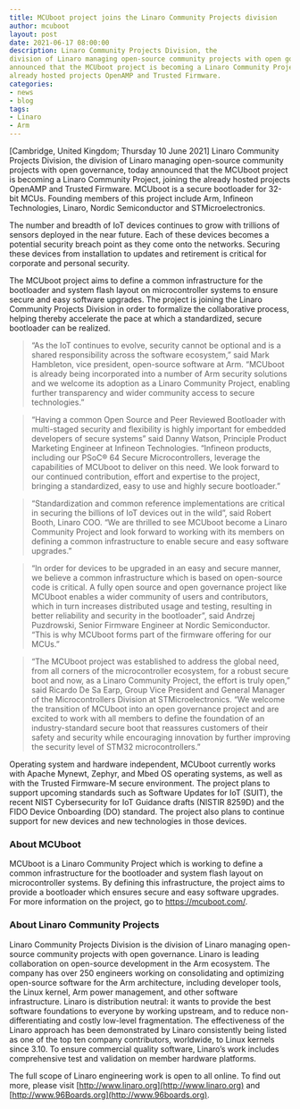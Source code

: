 ```yaml
---
title: MCUboot project joins the Linaro Community Projects division 
author: mcuboot
layout: post
date: 2021-06-17 08:00:00
description: Linaro Community Projects Division, the
division of Linaro managing open-source community projects with open governance, today
announced that the MCUboot project is becoming a Linaro Community Project, joining the
already hosted projects OpenAMP and Trusted Firmware.
categories:
- news
- blog
tags:
- Linaro
- Arm
---
```

[Cambridge, United Kingdom; Thursday 10 June 2021] Linaro Community Projects Division, the
division of Linaro managing open-source community projects with open governance, today
announced that the MCUboot project is becoming a Linaro Community Project, joining the
already hosted projects OpenAMP and Trusted Firmware. MCUboot is a secure bootloader for
32-bit MCUs. Founding members of this project include Arm, Infineon Technologies, Linaro,
Nordic Semiconductor and STMicroelectronics.

The number and breadth of IoT devices continues to grow with trillions of sensors deployed in
the near future. Each of these devices becomes a potential security breach point as they come
onto the networks. Securing these devices from installation to updates and retirement is critical
for corporate and personal security.

The MCUboot project aims to define a common infrastructure for the bootloader and system
flash layout on microcontroller systems to ensure secure and easy software upgrades. The
project is joining the Linaro Community Projects Division in order to formalize the collaborative
process, helping thereby accelerate the pace at which a standardized, secure bootloader can be
realized.

> “As the IoT continues to evolve, security cannot be optional and is a shared responsibility
> across the software ecosystem,” said Mark Hambleton, vice president, open-source software at
> Arm. “MCUboot is already being incorporated into a number of Arm security solutions and we
> welcome its adoption as a Linaro Community Project, enabling further transparency and wider
> community access to secure technologies.”

> “Having a common Open Source and Peer Reviewed Bootloader with multi-staged security and
> flexibility is highly important for embedded developers of secure systems” said Danny Watson,
> Principle Product Marketing Engineer at Infineon Technologies. “Infineon products, including our
> PSoC® 64 Secure Microcontrollers, leverage the capabilities of MCUboot to deliver on this
> need. We look forward to our continued contribution, effort and expertise to the project, bringing
> a standardized, easy to use and highly secure bootloader.”

> “Standardization and common reference implementations are critical in securing the billions of
> IoT devices out in the wild”, said Robert Booth, Linaro COO. “We are thrilled to see MCUboot
> become a Linaro Community Project and look forward to working with its members on defining a
>common infrastructure to enable secure and easy software upgrades.”

> “In order for devices to be upgraded in an easy and secure manner, we believe a common
> infrastructure which is based on open-source code is critical. A fully open source and open
> governance project like MCUboot enables a wider community of users and contributors, which
> in turn increases distributed usage and testing, resulting in better reliability and security in the 
> bootloader”, said Andrzej Puzdrowski, Senior Firmware Engineer at Nordic Semiconductor.
>“This is why MCUboot forms part of the firmware offering for our MCUs.”

> “The MCUboot project was established to address the global need, from all corners of the
> microcontroller ecosystem, for a robust secure boot and now, as a Linaro Community Project,
> the effort is truly open,” said Ricardo De Sa Earp, Group Vice President and General Manager
> of the Microcontrollers Division at STMicroelectronics. “We welcome the transition of MCUboot
> into an open governance project and are excited to work with all members to define the
> foundation of an industry-standard secure boot that reassures customers of their safety and
> security while encouraging innovation by further improving the security level of STM32
> microcontrollers.”

Operating system and hardware independent, MCUboot currently works with Apache Mynewt,
Zephyr, and Mbed OS operating systems, as well as with the Trusted Firmware-M secure
environment. The project plans to support upcoming standards such as Software Updates for
IoT (SUIT), the recent NIST Cybersecurity for IoT Guidance drafts (NISTIR 8259D) and the
FIDO Device Onboarding (DO) standard. The project also plans to continue support for new
devices and new technologies in those devices.

### About MCUboot

MCUboot is a Linaro Community Project which is working to define a common infrastructure for
the bootloader and system flash layout on microcontroller systems. By defining this
infrastructure, the project aims to provide a bootloader which ensures secure and easy software
upgrades. For more information on the project, go to https://mcuboot.com/.

### About Linaro Community Projects

Linaro Community Projects Division is the division of Linaro managing open-source community
projects with open governance. Linaro is leading collaboration on open-source development in
the Arm ecosystem. The company has over 250 engineers working on consolidating and
optimizing open-source software for the Arm architecture, including developer tools, the Linux
kernel, Arm power management, and other software infrastructure. Linaro is distribution neutral:
it wants to provide the best software foundations to everyone by working upstream, and to
reduce non-differentiating and costly low-level fragmentation. The effectiveness of the Linaro
approach has been demonstrated by Linaro consistently being listed as one of the top ten
company contributors, worldwide, to Linux kernels since 3.10. To ensure commercial quality
software, Linaro’s work includes comprehensive test and validation on member hardware
platforms.

The full scope of Linaro engineering work is open to all online. To find out more, please visit
[http://www.linaro.org](http://www.linaro.org) and [http://www.96Boards.org](http://www.96boards.org).